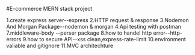 #E-commerce MERN stack project

1.create express server--express
2.HTTP request & response
3.Nodemon And Morgan Package--nodemon & morgan
4.Api testing with postman
7.middleware-body --perser package
8.how to handel http error--http-errors
9.how to secure API--xss clean,express-rate-limit
10.environment valiable and gitignore
11.MVC architechture